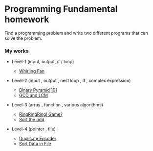 # Programming Fundamental homework

Find a programming problem and write two different programs that can solve the problem.

### My works
- Level-1 (input, output, if / loop)
  - [Whirling Fan](https://github.com/ReallyWarm/PF-homework/tree/main/Level-1)
  
- Level-2 (input , output , nest loop , if , complex expression)
  - [Binary Pyramid 101](https://github.com/ReallyWarm/PF-homework/tree/main/Level-2/binary-pyramid-101)
  - [GCD and LCM](https://github.com/ReallyWarm/PF-homework/tree/main/Level-2/gcd-lcm)
  
- Level-3 (array , function , various algorithms)
  - [RingRingRing! Game?](https://github.com/ReallyWarm/PF-homework/tree/main/Level-3/ring-game)
  - [Sort the odd](https://github.com/ReallyWarm/PF-homework/tree/main/Level-3/sort-the-odd)

- Level-4 (pointer , file)
  - [Duplicate Encoder](https://github.com/ReallyWarm/PF-homework/tree/main/Level-4/duplicate-encoder)
  - [Sort Data in File](https://github.com/ReallyWarm/PF-homework/tree/main/Level-4/sort-data-file)
